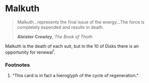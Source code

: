 # Malkuth

>Malkuth...represents the final issue of the energy...The force is completely expended and results in death.
>
>**Aleister Crowley**, *The Book of Thoth*

Malkuth is the death of each suit, but in the 10 of Disks there is an opportunity for renewal<sup>1</sup>.



### Footnotes

1. "This card is in fact a hieroglyph of the cycle of regeneration."